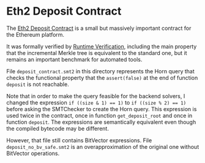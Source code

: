 # Eth2 Deposit Contract

The [Eth2 Deposit Contract](https://github.com/axic/eth2-deposit-contract/blob/master/deposit_contract.sol)
is a small but massively important contract for the Ethereum platform.

It was formally verified by [Runtime Verification](https://runtimeverification.com/blog/end-to-end-formal-verification-of-ethereum-2-0-deposit-smart-contract/),
including the main property that the incremental Merkle tree is equivalent to
the standard one, but it remains an important benchmark for automated tools.

File `deposit_contract.smt2` in this directory represents the Horn query that checks the
functional property that the `assert(false)` at the end of function `deposit`
is not reachable.

Note that in order to make the query feasible for the backend solvers,
I changed the expression `if ((size & 1) == 1)` to `if ((size % 2) == 1)`
before asking the SMTChecker to create the Horn query.
This expression is used twice in the contract, once in function
`get_deposit_root` and once in function `deposit`.
The expressions are semantically equivalent even though the compiled bytecode
may be different.

However, that file still contains BitVector expressions.  File
`deposit_no_bv_safe.smt2` is an overapproximation of the original one without
BitVector operations.